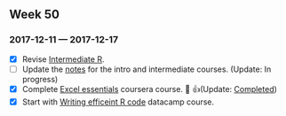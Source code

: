 
## Week 50
### 2017-12-11 —  2017-12-17

- [x] Revise [Intermediate R](https://campus.datacamp.com/courses/intermediate-r). 
- [ ] Update the [notes](https://github.com/rajanand/notes/tree/master/R) for the intro and intermediate courses. (Update: In progress)
- [x] Complete [Excel essentials](https://www.coursera.org/learn/excel-essentials/home/welcome) coursera course. :book: :+1:(Update: [Completed](http://link.rajanand.org/coursera-excel-1))
- [x] Start with [Writing efficeint R code](https://campus.datacamp.com/courses/writing-efficient-r-code) datacamp course.
